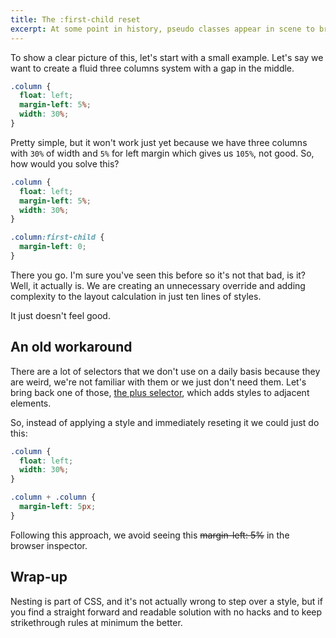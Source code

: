 ```yaml
---
title: The :first-child reset
excerpt: At some point in history, pseudo classes appear in scene to bring more power and versatility to our styles, but are we using them correctly? I feel like having these shortcuts available sometimes blind us and here's why.
---
```


To show a clear picture of this, let's start with a small example. Let's say we want to create a fluid three columns system with a gap in the middle.

```css
.column {
  float: left;
  margin-left: 5%;
  width: 30%;
}
```

Pretty simple, but it won't work just yet because we have three columns with `30%` of width and `5%` for left margin which gives us `105%`, not good. So, how would you solve this?

```css
.column {
  float: left;
  margin-left: 5%;
  width: 30%;
}

.column:first-child {
  margin-left: 0;
}
```

There you go. I'm sure you've seen this before so it's not that bad, is it? Well, it actually is. We are creating an unnecessary override and adding complexity to the layout calculation in just ten lines of styles.

It just doesn't feel good.

## An old workaround

There are a lot of selectors that we don't use on a daily basis because they are weird, we're not familiar with them or we just don't need them. Let's bring back one of those, <a href="https://developer.mozilla.org/en/docs/Web/CSS/Adjacent_sibling_selectors" target="_blank">the plus selector</a>, which adds styles to adjacent elements.

So, instead of applying a style and immediately reseting it we could just do this:

```css
.column {
  float: left;
  width: 30%;
}

.column + .column {
  margin-left: 5px;
}
```

Following this approach, we avoid seeing this <del>margin-left: 5%</del> in the browser inspector.

## Wrap-up

Nesting is part of CSS, and it's not actually wrong to step over a style, but if you find a straight forward and readable solution with no hacks and to keep strikethrough rules at minimum the better.
